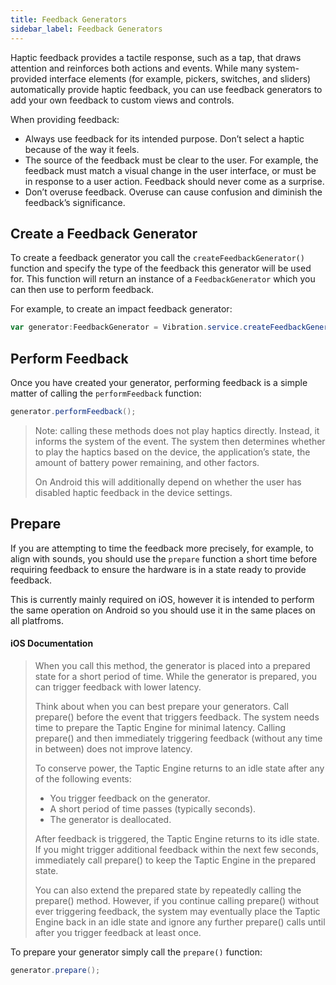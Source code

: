 ```yaml
---
title: Feedback Generators
sidebar_label: Feedback Generators
---
```


Haptic feedback provides a tactile response, such as a tap, that draws attention and reinforces both actions and events. While many system-provided interface elements (for example, pickers, switches, and sliders) automatically provide haptic feedback, you can use feedback generators to add your own feedback to custom views and controls.

When providing feedback:

- Always use feedback for its intended purpose. Don’t select a haptic because of the way it feels.
- The source of the feedback must be clear to the user. For example, the feedback must match a visual change in the user interface, or must be in response to a user action. Feedback should never come as a surprise.
- Don’t overuse feedback. Overuse can cause confusion and diminish the feedback’s significance.



## Create a Feedback Generator

To create a feedback generator you call the `createFeedbackGenerator()` function and specify the type of the feedback this generator will be used for. This function will return an instance of a `FeedbackGenerator` which you can then use to perform feedback.

For example, to create an impact feedback generator:

```actionscript
var generator:FeedbackGenerator = Vibration.service.createFeedbackGenerator( FeedbackGeneratorType.IMPACT );
```





## Perform Feedback

Once you have created your generator, performing feedback is a simple matter of calling the `performFeedback` function:

```actionscript
generator.performFeedback();
```

>
> Note: calling these methods does not play haptics directly. Instead, it informs the system of the event.
> The system then determines whether to play the haptics based on the device, the application’s state, the amount of battery power remaining, and other factors.
>
> On Android this will additionally depend on whether the user has disabled haptic feedback in the device settings.
>





## Prepare

If you are attempting to time the feedback more precisely, for example, to align with sounds, you should use the `prepare` function a short time before requiring feedback to ensure the hardware is in a state ready to provide feedback. 

This is currently mainly required on iOS, however it is intended to perform the same operation on Android so you should use it in the same places on all platfroms.

#### iOS Documentation

> 
> When you call this method, the generator is placed into a prepared state for a short period of time. While the generator is prepared, you can trigger feedback with lower latency.
>
> Think about when you can best prepare your generators. Call prepare() before the event that triggers feedback. The system needs time to prepare the Taptic Engine for minimal latency. Calling prepare() and then immediately triggering feedback (without any time in between) does not improve latency.
> 
> To conserve power, the Taptic Engine returns to an idle state after any of the following events:
> - You trigger feedback on the generator.
> - A short period of time passes (typically seconds).
> - The generator is deallocated.
> 
> After feedback is triggered, the Taptic Engine returns to its idle state. If you might trigger additional feedback within the next few seconds, immediately call prepare() to keep the Taptic Engine in the prepared state.
> 
> You can also extend the prepared state by repeatedly calling the prepare() method. However, if you continue calling prepare() without ever triggering feedback, the system may eventually place the Taptic Engine back in an idle state and ignore any further prepare() calls until after you trigger feedback at least once.
> 
> 


To prepare your generator simply call the `prepare()` function:

```actionscript
generator.prepare();
```



